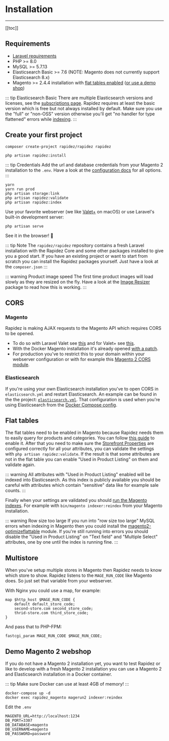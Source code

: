 # Installation

---

[[toc]]

## Requirements

- [Laravel requirements](https://laravel.com/docs/9.x/installation#server-requirements)
- PHP >= 8.0
- MySQL >= 5.7.13
- Elasticsearch Basic >= 7.6 (NOTE: Magento does not currently support Elasticsearch 8.x)
- Magento >= 2.4.4 installation with [flat tables enabled](#flat-tables) ([or use a demo shop](#demo-magento-2-webshop))

::: tip Elasticsearch Basic
There are multiple Elasticsearch versions and licenses, see the [subscriptions page](https://www.elastic.co/subscriptions). Rapidez requires at least the basic version which is free but not always installed by default. Make sure you use the "full" or "non-OSS" version otherwise you'll get "no handler for type flattened" errors while [indexing](indexer.md).
:::

## Create your first project

```
composer create-project rapidez/rapidez rapidez
```
```
php artisan rapidez:install
```

::: tip Credentials
Add the url and database credentials from your Magento 2 installation to the `.env`. Have a look at the [configuration docs](configuration.md) for all options.
:::

```
yarn
yarn run prod
php artisan storage:link
php artisan rapidez:validate
php artisan rapidez:index
```
Use your favorite webserver (we like [Valet+](https://github.com/weprovide/valet-plus) on macOS) or use Laravel's built-in development server:
```
php artisan serve
```
See it in the browser! 🚀

::: tip Note
The `rapidez/rapidez` repository contains a fresh Laravel installation with the Rapidez Core and some other packages installed to give you a good start. If you have an existing project or want to start from scratch you can install the Rapidez packages yourself. Just have a look at the `composer.json`
:::

::: warning Product image speed
The first time product images will load slowly as they are resized on the fly. Have a look at the [Image Resizer](https://github.com/rapidez/image-resizer) package to read how this is working.
:::

## CORS

### Magento

Rapidez is making AJAX requests to the Magento API which requires CORS to be opened.
- To do so with Laravel Valet see [this](https://gist.github.com/poul-kg/b669a76fc27afcc31012aa0b0e34f738) and for Valet+ see [this](https://github.com/weprovide/valet-plus/issues/493).
- With the Docker Magento installation it's already opened [with a patch](https://github.com/michielgerritsen/magento2-extension-integration-test/blob/master/magento/patches/cors.patch).
- For production you've to restrict this to your domain within your webserver configuration or with for example this [Magento 2 CORS module](https://github.com/graycoreio/magento2-cors).

### Elasticsearch

If you're using your own Elasticsearch installation you've to open CORS in `elasticsearch.yml` and restart Elasticsearch. An example can be found in the the project: [`elasticsearch.yml`](https://github.com/rapidez/rapidez/blob/master/elasticsearch.yml). That configuration is used when you're using Elasticsearch from the [Docker Compose config](https://github.com/rapidez/rapidez/blob/master/docker-compose.yml).

## Flat tables

The flat tables need to be enabled in Magento because Rapidez needs them to easily query for products and categories. You can follow [this guide](https://docs.magento.com/user-guide/catalog/catalog-flat.html#step-1-enable-the-flat-catalog) to enable it. After that you need to make sure the [Storefront Properties](https://docs.magento.com/user-guide/stores/attributes-product.html#storefront-properties) are configured correctly for all your attributes, you can validate the settings with `php artisan rapidez:validate`. If the result is that some attributes are not in the flat table you can enable "Used in Product Listing" on them and validate again.

::: warning
All attributes with "Used in Product Listing" enabled will be indexed into Elasticsearch. As this index is publicly available you should be careful with attributes which contain "sensitive" data like for example sale counts.
:::

Finally when your settings are validated you should [run the Magento indexes](https://devdocs.magento.com/guides/v2.4/config-guide/cli/config-cli-subcommands-index.html#config-cli-subcommands-index-reindex). For example with `bin/magento indexer:reindex` from your Magento installation.

::: warning Row size too large
If you run into "row size too large" MySQL errors when indexing in Magento then you could install the [magento2-optimizeflattable](https://github.com/justbetter/magento2-optimizeflattable) module. If you're still running into errors you should disable the "Used in Product Listing" on "Text field" and "Multiple Select" attributes, one by one until the index is running fine.
:::

## Multistore

When you've setup multiple stores in Magento then Rapidez needs to know which store to show. Rapidez listens to the `MAGE_RUN_CODE` like Magento does. So just set that variable from your webserver.

With Nginx you could use a map, for example:

```
map $http_host $MAGE_RUN_CODE {
    default default_store_code;
    second-store.com second_store_code;
    thrid-store.com third_store_code;
}
```

And pass that to PHP-FPM:
```
fastcgi_param MAGE_RUN_CODE $MAGE_RUN_CODE;
```

## Demo Magento 2 webshop

If you do not have a Magento 2 installation yet, you want to test Rapidez or like to develop with a fresh Magento 2 installation you can use a Magento 2 and Elasticsearch installation in a Docker container.

::: tip
Make sure Docker can use at least 4GB of memory!
:::

```
docker-compose up -d
docker exec rapidez_magento magerun2 indexer:reindex
```
Edit the `.env`

```
MAGENTO_URL=http://localhost:1234
DB_PORT=3307
DB_DATABASE=magento
DB_USERNAME=magento
DB_PASSWORD=password
```
